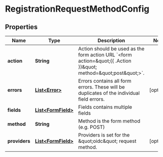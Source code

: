 

# RegistrationRequestMethodConfig

## Properties

Name | Type | Description | Notes
------------ | ------------- | ------------- | -------------
**action** | **String** | Action should be used as the form action URL &#x60;&lt;form action&#x3D;\&quot;{{ .Action }}\&quot; method&#x3D;\&quot;post\&quot;&gt;&#x60;. | 
**errors** | [**List&lt;Error&gt;**](Error.md) | Errors contains all form errors. These will be duplicates of the individual field errors. |  [optional]
**fields** | [**List&lt;FormField&gt;**](FormField.md) | Fields contains multiple fields | 
**method** | **String** | Method is the form method (e.g. POST) | 
**providers** | [**List&lt;FormField&gt;**](FormField.md) | Providers is set for the \&quot;oidc\&quot; request method. |  [optional]



